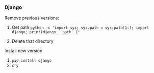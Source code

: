 ### Django
Remove previous versions:

1. Get path
`python -c "import sys; sys.path = sys.path[1:]; import django; print(django.__path__)"`

2. Delete that directory

Install new version

1. `pip install django`
2. cry
